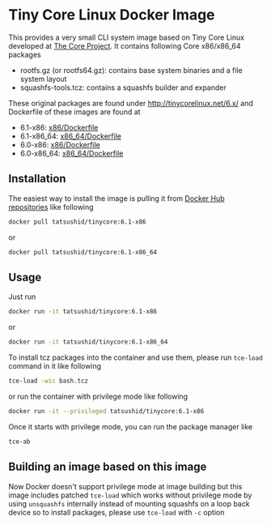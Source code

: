 Tiny Core Linux Docker Image
============================

This provides a very small CLI system image based on Tiny Core Linux developed
at [The Core Project](http://tinycorelinux.net). It contains following Core
x86/x86\_64 packages

- rootfs.gz (or rootfs64.gz): contains base system binaries and a file system
  layout
- squashfs-tools.tcz: contains a squashfs builder and expander

These original packages are found under http://tinycorelinux.net/6.x/ and
Dockerfile of these images are found at

- 6.1-x86:
  [x86/Dockerfile](https://github.com/tatsushid/docker-tinycore/blob/master/6.1/x86/Dockerfile)
- 6.1-x86\_64:
  [x86\_64/Dockerfile](https://github.com/tatsushid/docker-tinycore/blob/master/6.1/x86_64/Dockerfile)
- 6.0-x86:
  [x86/Dockerfile](https://github.com/tatsushid/docker-tinycore/blob/master/6.0/x86/Dockerfile)
- 6.0-x86\_64:
  [x86\_64/Dockerfile](https://github.com/tatsushid/docker-tinycore/blob/master/6.0/x86_64/Dockerfile)

## Installation

The easiest way to install the image is pulling it from
[Docker Hub repositories](https://registry.hub.docker.com/) like following

```bash
docker pull tatsushid/tinycore:6.1-x86
```

or

```bash
docker pull tatsushid/tinycore:6.1-x86_64
```

## Usage

Just run

```bash
docker run -it tatsushid/tinycore:6.1-x86
```

or

```bash
docker run -it tatsushid/tinycore:6.1-x86_64
```

To install tcz packages into the container and use them, please run `tce-load`
command in it like following

```bash
tce-load -wic bash.tcz
```

or run the container with privilege mode like following

```bash
docker run -it --privileged tatsushid/tinycore:6.1-x86
```

Once it starts with privilege mode, you can run the package manager like

```bash
tce-ab
```

## Building an image based on this image

Now Docker doesn't support privilege mode at image building but this image
includes patched `tce-load` which works without privilege mode by using
`unsquashfs` internally instead of mounting squashfs on a loop back device so
to install packages, please use `tce-load` with `-c` option
